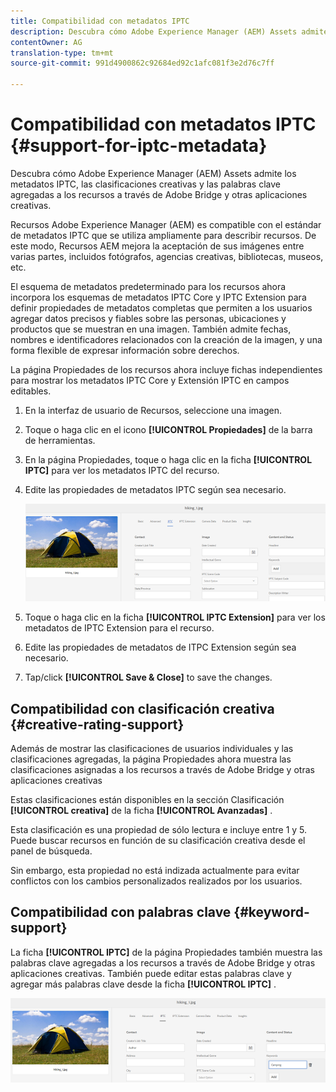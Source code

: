 ```yaml
---
title: Compatibilidad con metadatos IPTC
description: Descubra cómo Adobe Experience Manager (AEM) Assets admite los metadatos IPTC, las clasificaciones creativas y las palabras clave agregadas a los recursos a través de Adobe Bridge y otras aplicaciones creativas.
contentOwner: AG
translation-type: tm+mt
source-git-commit: 991d4900862c92684ed92c1afc081f3e2d76c7ff

---
```



# Compatibilidad con metadatos IPTC {#support-for-iptc-metadata}

Descubra cómo Adobe Experience Manager (AEM) Assets admite los metadatos IPTC, las clasificaciones creativas y las palabras clave agregadas a los recursos a través de Adobe Bridge y otras aplicaciones creativas.

Recursos Adobe Experience Manager (AEM) es compatible con el estándar de metadatos IPTC que se utiliza ampliamente para describir recursos. De este modo, Recursos AEM mejora la aceptación de sus imágenes entre varias partes, incluidos fotógrafos, agencias creativas, bibliotecas, museos, etc.

El esquema de metadatos predeterminado para los recursos ahora incorpora los esquemas de metadatos IPTC Core y IPTC Extension para definir propiedades de metadatos completas que permiten a los usuarios agregar datos precisos y fiables sobre las personas, ubicaciones y productos que se muestran en una imagen. También admite fechas, nombres e identificadores relacionados con la creación de la imagen, y una forma flexible de expresar información sobre derechos.

La página Propiedades de los recursos ahora incluye fichas independientes para mostrar los metadatos IPTC Core y Extensión IPTC en campos editables.

1. En la interfaz de usuario de Recursos, seleccione una imagen.
1. Toque o haga clic en el icono **[!UICONTROL Propiedades]** de la barra de herramientas.
1. En la página Propiedades, toque o haga clic en la ficha **[!UICONTROL IPTC]** para ver los metadatos IPTC del recurso.
1. Edite las propiedades de metadatos IPTC según sea necesario.

   ![iptc_tab](assets/iptc_tab.png)

1. Toque o haga clic en la ficha **[!UICONTROL IPTC Extension]** para ver los metadatos de IPTC Extension para el recurso.
1. Edite las propiedades de metadatos de ITPC Extension según sea necesario.
1. Tap/click **[!UICONTROL Save &amp; Close]** to save the changes.

## Compatibilidad con clasificación creativa {#creative-rating-support}

Además de mostrar las clasificaciones de usuarios individuales y las clasificaciones agregadas, la página Propiedades ahora muestra las clasificaciones asignadas a los recursos a través de Adobe Bridge y otras aplicaciones creativas

Estas clasificaciones están disponibles en la sección Clasificación **[!UICONTROL creativa]** de la ficha **[!UICONTROL Avanzadas]** .

Esta clasificación es una propiedad de sólo lectura e incluye entre 1 y 5. Puede buscar recursos en función de su clasificación creativa desde el panel de búsqueda.

Sin embargo, esta propiedad no está indizada actualmente para evitar conflictos con los cambios personalizados realizados por los usuarios.

## Compatibilidad con palabras clave {#keyword-support}

La ficha **[!UICONTROL IPTC]** de la página Propiedades también muestra las palabras clave agregadas a los recursos a través de Adobe Bridge y otras aplicaciones creativas. También puede editar estas palabras clave y agregar más palabras clave desde la ficha **[!UICONTROL IPTC]** .

![keywords](assets/keywords.png)

